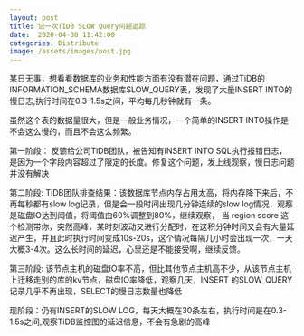 ```yaml
---
layout: post
title: 记一次TiDB SLOW Query问题追踪
date:  2020-04-30 11:42:00
categories: Distribute
image: /assets/images/post.jpg
---
```


某日无事，想看看数据库的业务和性能方面有没有潜在问题，通过TiDB的INFORMATION_SCHEMA数据库SLOW_QUERY表，发现了大量INSERT INTO的慢日志,执行时间在0.3-1.5s之间，平均每几秒钟就有一条。

虽然这个表的数据量很大，但是一般业务情况，一个简单的INSERT INTO操作是不会这么慢的，而且不会这么频繁。

第一阶段： 反馈给公司TiDB团队，被告知有INSERT INTO SQL执行报错日志，是因为一个字段内容超过了限定的长度。修复这个问题，发上线观察，慢日志问题并没有解决

第二阶段: TiDB团队排查结果：该数据库节点内存占用太高，将内存降下来后，不再每秒都有slow log记录，但是会一段时间出现几分钟连续的slow log情况，观察是磁盘IO达到阈值，将阈值由60%调整到80%，继续观察， 当 region score 这个检测带你，突然高峰，某时刻波动又进行分配时，在这积分钟时间又会有大量延迟产生，并且此时执行时间变成10s-20s，这个情况每隔几小时会出现一次，一天大概3-4次。这么长时间的延迟，心里还是不能接受啊，继续反馈。

第三阶段: 该节点主机的磁盘IO率不高，但比其他节点主机高不少，从该节点主机上迁移走别的库的kv节点，磁盘IO率降低，观察几天，INSERT 的SLOW_QUERY 记录几乎不再出现，SELECT的慢日志数量也降低

现阶段：仍有INSERT的SLOW LOG，每天大概在30条左右，执行时间是在0.3-1.5s之间,观察TiDB监控图的延迟信息，不会有急剧的高峰

